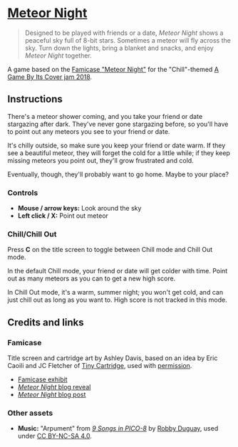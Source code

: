 # [Meteor Night](https://tobiasvl.itch.io/meteor-night)

> Designed to be played with friends or a date, _Meteor Night_ shows a peaceful sky full of 8-bit stars. Sometimes a meteor will fly across the sky. Turn down the lights, bring a blanket and snacks, and enjoy _Meteor Night_ together.

A game based on the [Famicase "Meteor Night"](http://famicase.com/11/softs/39.html) for the "Chill"-themed [A Game By Its Cover jam 2018](https://itch.io/jam/a-game-by-its-cover-2018).

## Instructions

There's a meteor shower coming, and you take your friend or date stargazing after dark. They've never gone stargazing before, so you'll have to point out any meteors you see to your friend or date.

It's chilly outside, so make sure you keep your friend or date warm. If they see a beautiful meteor, they will forget the cold for a little while; if they keep missing meteors you point out, they'll grow frustrated and cold.

Eventually, though, they'll probably want to go home. Maybe to your place?

### Controls

* **Mouse / arrow keys:** Look around the sky
* **Left click / X:** Point out meteor

### Chill/Chill Out

Press **C** on the title screen to toggle between Chill mode and Chill Out mode.

In the default Chill mode, your friend or date will get colder with time. Point out as many meteors as you can to get a new high score.

In Chill Out mode, it's a warm, summer night; you won't get cold, and can just chill out as long as you want to. High score is not tracked in this mode.

## Credits and links

### Famicase

Title screen and cartridge art by Ashley Davis, based on an idea by Eric Caoili and JC Fletcher of [Tiny Cartridge](http://tinycartridge.com/), used with [permission](http://tinycartridge.com/post/26525127078/adventure-time-x-meteor-night-or-at-least-id).

* [Famicase exhibit](http://famicase.com/11/softs/39.html)
* [_Meteor Night_ blog reveal](http://tinycartridge.com/post/5140085690/tiny-cartridge-x-ashley-davis-in-famicase-2011)
* [_Meteor Night_ blog post](http://tinycartridge.com/post/26525127078/adventure-time-x-meteor-night-or-at-least-id)

### Other assets

* **Music:** "Arpument" from [_9 Songs in PICO-8_](https://robbyduguay.bandcamp.com/album/9-songs-in-pico-8) by [Robby Duguay](http://www.robbyduguay.com/), used under [CC BY-NC-SA 4.0](https://creativecommons.org/licenses/by-nc-sa/4.0/).
